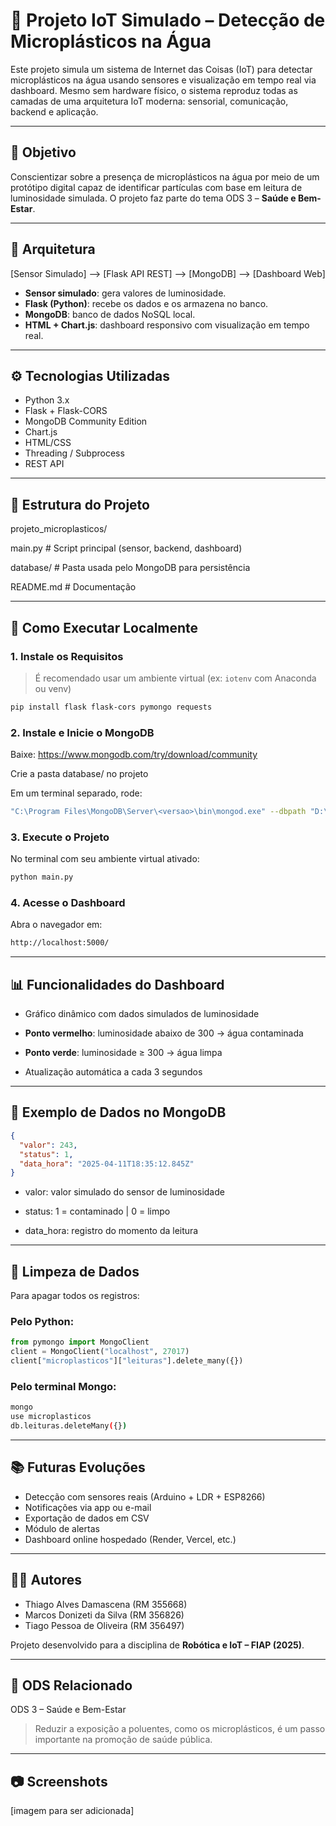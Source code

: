 # 🌊 Projeto IoT Simulado – Detecção de Microplásticos na Água

Este projeto simula um sistema de Internet das Coisas (IoT) para detectar microplásticos na água usando sensores e visualização em tempo real via dashboard. Mesmo sem hardware físico, o sistema reproduz todas as camadas de uma arquitetura IoT moderna: sensorial, comunicação, backend e aplicação.

---

## 📌 Objetivo

Conscientizar sobre a presença de microplásticos na água por meio de um protótipo digital capaz de identificar partículas com base em leitura de luminosidade simulada. O projeto faz parte do tema ODS 3 – **Saúde e Bem-Estar**.

---

## 🧱 Arquitetura

[Sensor Simulado] --> [Flask API REST] --> [MongoDB] --> [Dashboard Web]


- **Sensor simulado**: gera valores de luminosidade.
- **Flask (Python)**: recebe os dados e os armazena no banco.
- **MongoDB**: banco de dados NoSQL local.
- **HTML + Chart.js**: dashboard responsivo com visualização em tempo real.

---

## ⚙️ Tecnologias Utilizadas

- Python 3.x
- Flask + Flask-CORS
- MongoDB Community Edition
- Chart.js
- HTML/CSS
- Threading / Subprocess
- REST API

---

## 📁 Estrutura do Projeto

projeto_microplasticos/ 

main.py # Script principal (sensor, backend, dashboard)                        

database/ # Pasta usada pelo MongoDB para persistência 

README.md # Documentação


---

## 🚀 Como Executar Localmente

### 1. Instale os Requisitos

> É recomendado usar um ambiente virtual (ex: `iotenv` com Anaconda ou venv)

```bash
pip install flask flask-cors pymongo requests
```

### 2. Instale e Inicie o MongoDB
Baixe: https://www.mongodb.com/try/download/community

Crie a pasta database/ no projeto

Em um terminal separado, rode:
```bash
"C:\Program Files\MongoDB\Server\<versao>\bin\mongod.exe" --dbpath "D:\Documents\FIAP\projeto_microplasticos\database"
```

### 3. Execute o Projeto
No terminal com seu ambiente virtual ativado:
```bash
python main.py
```

### 4. Acesse o Dashboard
Abra o navegador em:

```bash
http://localhost:5000/
```
---

## 📊 Funcionalidades do Dashboard
- Gráfico dinâmico com dados simulados de luminosidade

- **Ponto vermelho**: luminosidade abaixo de 300 → água contaminada

- **Ponto verde**: luminosidade ≥ 300 → água limpa

- Atualização automática a cada 3 segundos

---

## 🧪 Exemplo de Dados no MongoDB
```json
{
  "valor": 243,
  "status": 1,
  "data_hora": "2025-04-11T18:35:12.845Z"
}
```

- valor: valor simulado do sensor de luminosidade

- status: 1 = contaminado | 0 = limpo

- data_hora: registro do momento da leitura

---

## 🧼 Limpeza de Dados
Para apagar todos os registros:
### Pelo Python:
```python
from pymongo import MongoClient
client = MongoClient("localhost", 27017)
client["microplasticos"]["leituras"].delete_many({})
```

### Pelo terminal Mongo:
```bash
mongo
use microplasticos
db.leituras.deleteMany({})
```

---

## 📚 Futuras Evoluções
- Detecção com sensores reais (Arduino + LDR + ESP8266)
- Notificações via app ou e-mail
- Exportação de dados em CSV
- Módulo de alertas
- Dashboard online hospedado (Render, Vercel, etc.)

---

## 👨‍💻 Autores
- Thiago Alves Damascena (RM 355668)
- Marcos Donizeti da Silva (RM 356826)
- Tiago Pessoa de Oliveira (RM 356497)

Projeto desenvolvido para a disciplina de **Robótica e IoT – FIAP (2025)**.

---

## 🧠 ODS Relacionado
ODS 3 – Saúde e Bem-Estar

> Reduzir a exposição a poluentes, como os microplásticos, é um passo importante na promoção de saúde pública.

---

## 📷 Screenshots

[imagem para ser adicionada]